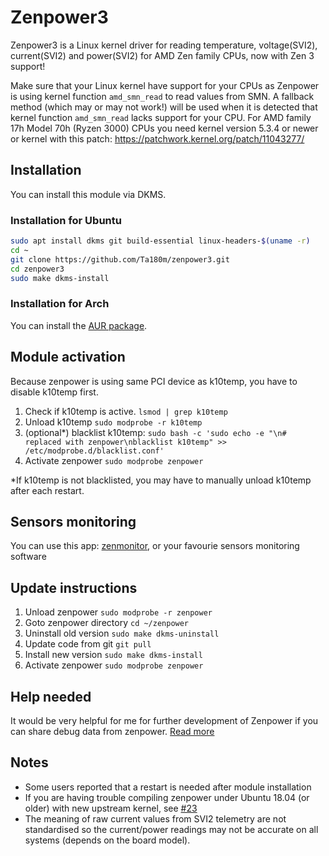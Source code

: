 # Zenpower3
Zenpower3 is a Linux kernel driver for reading temperature, voltage(SVI2), current(SVI2) and power(SVI2) for AMD Zen family CPUs, now with Zen 3 support!

Make sure that your Linux kernel have support for your CPUs as Zenpower is using kernel function `amd_smn_read` to read values from SMN. A fallback method (which may or may not work!) will be used when it is detected that kernel function `amd_smn_read` lacks support for your CPU.
For AMD family 17h Model 70h (Ryzen 3000) CPUs you need kernel version 5.3.4 or newer or kernel with this patch: https://patchwork.kernel.org/patch/11043277/

## Installation
You can install this module via DKMS.

### Installation for Ubuntu
```sh
sudo apt install dkms git build-essential linux-headers-$(uname -r)
cd ~
git clone https://github.com/Ta180m/zenpower3.git
cd zenpower3
sudo make dkms-install
```

### Installation for Arch
You can install the [AUR package](https://aur.archlinux.org/packages/zenpower3-dkms/).

## Module activation
Because zenpower is using same PCI device as k10temp, you have to disable k10temp first.

1. Check if k10temp is active. `lsmod | grep k10temp`
2. Unload k10temp `sudo modprobe -r k10temp`
3. (optional*) blacklist k10temp: `sudo bash -c 'sudo echo -e "\n# replaced with zenpower\nblacklist k10temp" >> /etc/modprobe.d/blacklist.conf'`
4. Activate zenpower `sudo modprobe zenpower`

*If k10temp is not blacklisted, you may have to manually unload k10temp after each restart.

## Sensors monitoring
You can use this app: [zenmonitor](https://github.com/ocerman/zenmonitor), or your favourie sensors monitoring software

## Update instructions
1. Unload zenpower `sudo modprobe -r zenpower`
2. Goto zenpower directory `cd ~/zenpower`
3. Uninstall old version `sudo make dkms-uninstall`
4. Update code from git `git pull`
5. Install new version `sudo make dkms-install`
6. Activate zenpower `sudo modprobe zenpower`

## Help needed
It would be very helpful for me for further development of Zenpower if you can share debug data from zenpower. [Read more](https://github.com/ocerman/zenpower/issues/12)

## Notes
 - Some users reported that a restart is needed after module installation
 - If you are having trouble compiling zenpower under Ubuntu 18.04 (or older) with new upstream kernel, see [#23](https://github.com/ocerman/zenpower/issues/23)
 - The meaning of raw current values from SVI2 telemetry are not standardised so the current/power readings may not be accurate on all systems (depends on the board model).
